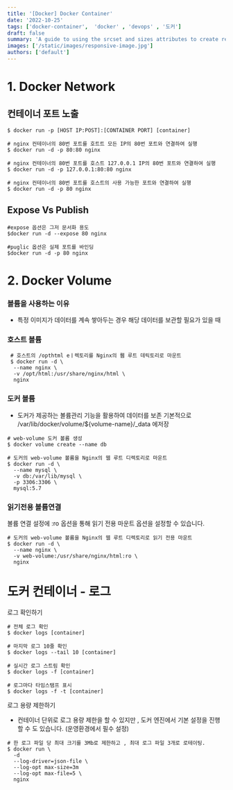 ```yaml
---
title: '[Docker] Docker Container'
date: '2022-10-25'
tags: ['docker-container',  'docker' , 'devops' , '도커']
draft: false
summary: 'A guide to using the srcset and sizes attributes to create responsive images'
images: ['/static/images/responsive-image.jpg']
authors: ['default']
---
```



# 1. Docker Network

## 컨테이너 포트 노출

```
$ docker run -p [HOST IP:POST]:[CONTAINER PORT] [container]

# nginx 컨테이너의 80번 포트를 호트트 모든 IP의 80번 포트와 연결하여 실행
$ docker run -d -p 80:80 nginx

# nginx 컨테이너의 80번 포트를 호스트 127.0.0.1 IP의 80번 포트와 연결하여 실행
$ docker run -d -p 127.0.0.1:80:80 nginx

# nginx 컨테이너의 80번 포트를 호스트의 사용 가능한 포트와 연결하여 실행
$ docker run -d -p 80 nginx
```

## Expose Vs Publish

```
#expose 옵션은 그저 문서화 용도
$docker run -d --expose 80 nginx

#puglic 옵션은 실제 포트를 바인딩
$docker run -d -p 80 nginx
```

# 2. Docker Volume

### 볼륨을 사용하는 이유

- 특정 이미지가 데이터를 계속 쌓아두는 경우 해당 데이터를 보관할 필요가 있을 때

### 호스트 볼륨

```
 # 호스트의 /opthtml eㅣ렉토리를 Nginx의 뤱 루트 데릭토리로 마운트
 $ docker run -d \
  --name nginx \
  -v /opt/html:/usr/share/nginx/html \
  nginx
```

### 도커 볼륨

- 도커가 제공하는 볼륨관리 기능을 활용하여 데이터를 보존
  기본적으로 /var/lib/docker/volume/${volume-name}/\_data 에저장

```
# web-volume 도커 볼륨 생성
$ docker volume create --name db

# 도커의 web-volume 볼륨을 Nginx의 웹 루트 디렉토리로 마운트
$ docker run -d \
  --name mysql \
  -v db:/var/lib/mysql \
  -p 3306:3306 \
  mysql:5.7
```

### 읽기전용 볼륨연결

볼륨 연결 설정에 :ro 옵션을 통해 읽기 전용 마운트 옵션을 설정할 수 있습니다.

```
# 도커의 web-volume 볼륨을 Nginx의 웹 루트 디렉토리로 읽기 전용 마운트
$ docker run -d \
  --name nginx \
  -v web-volume:/usr/share/nginx/html:ro \
  nginx
```

# 도커 컨테이너 - 로그

로그 확인하기

```
# 전체 로그 확인
$ docker logs [container]

# 마지막 로그 10줄 확인
$ docker logs --tail 10 [container]

# 실시간 로그 스트림 확인
$ docker logs -f [container]

# 로그마다 타임스탬프 표시
$ docker logs -f -t [container]
```

로그 용량 제한하기

- 컨테이너 단위로 로그 용량 제한을 할 수 있지만 , 도커 엔진에서 기본 설정을 진행할 수 도 있습니다. (운영환경에서 필수 설정)

```
# 한 로그 파일 당 최대 크기를 3Mb로 제한하고 , 최대 로그 파일 3개로 로테이팅.
$ docker run \
  -d
  --log-driver=json-file \
  --log-opt max-size=3m
  --log-opt max-file=5 \
  nginx
```
